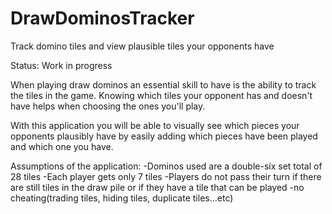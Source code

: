 # DrawDominosTracker
Track domino tiles and view plausible tiles your opponents have

Status: Work in progress

When playing draw dominos an essential skill to have is the ability to track the tiles in the game.
Knowing which tiles your opponent has and doesn't have helps when choosing the ones you'll play.

With this application you will be able to visually see which pieces your opponents plausibly have by easily adding which pieces have been played and which one you have.

Assumptions of the application:
-Dominos used are a double-six set total of 28 tiles
-Each player gets only 7 tiles
-Players do not pass their turn if there are still tiles in the draw pile or if they have a tile that can be played
-no cheating(trading tiles, hiding tiles, duplicate tiles...etc)
